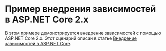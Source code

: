 # <a name="aspnet-core-dependency-injection-2x-sample"></a>Пример внедрения зависимостей в ASP.NET Core 2.x

В этом примере демонстрируется внедрение зависимостей с помощью ASP.NET Core 2.x. Этот сценарий описан в статье [Внедрение зависимостей в ASP.NET Core](https://docs.microsoft.com/aspnet/core/fundamentals/dependency-injection).
